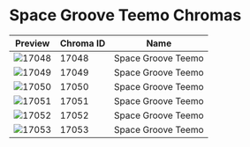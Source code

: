 # Space Groove Teemo Chromas



| Preview | Chroma ID | Name |
|---------|-----------|------|
| ![17048](https://raw.communitydragon.org/latest/plugins/rcp-be-lol-game-data/global/default/v1/champion-chroma-images/17/17048.png) | 17048 | Space Groove Teemo |
| ![17049](https://raw.communitydragon.org/latest/plugins/rcp-be-lol-game-data/global/default/v1/champion-chroma-images/17/17049.png) | 17049 | Space Groove Teemo |
| ![17050](https://raw.communitydragon.org/latest/plugins/rcp-be-lol-game-data/global/default/v1/champion-chroma-images/17/17050.png) | 17050 | Space Groove Teemo |
| ![17051](https://raw.communitydragon.org/latest/plugins/rcp-be-lol-game-data/global/default/v1/champion-chroma-images/17/17051.png) | 17051 | Space Groove Teemo |
| ![17052](https://raw.communitydragon.org/latest/plugins/rcp-be-lol-game-data/global/default/v1/champion-chroma-images/17/17052.png) | 17052 | Space Groove Teemo |
| ![17053](https://raw.communitydragon.org/latest/plugins/rcp-be-lol-game-data/global/default/v1/champion-chroma-images/17/17053.png) | 17053 | Space Groove Teemo |